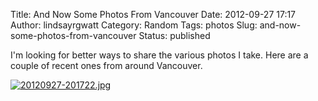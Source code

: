 Title: And Now Some Photos From Vancouver
Date: 2012-09-27 17:17
Author: lindsayrgwatt
Category: Random
Tags: photos
Slug: and-now-some-photos-from-vancouver
Status: published

I'm looking for better ways to share the various photos I take. Here are a couple of recent ones from around Vancouver.

[<img src="{static}/images/2012/09/20120927-201722.jpg" class="alignnone size-full" alt="20120927-201722.jpg" />]({static}/images/2012/09/20120927-201722.jpg)

